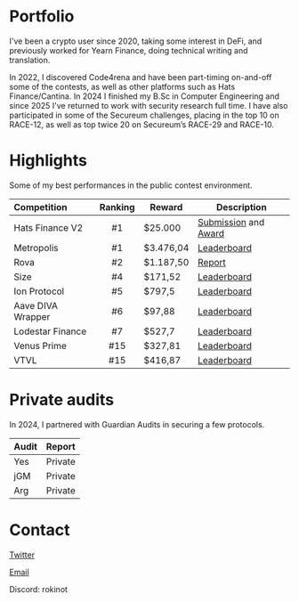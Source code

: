 # Portfolio

I've been a crypto user since 2020, taking some interest in DeFi, and previously worked for Yearn Finance, doing technical writing and translation.

In 2022, I discovered Code4rena and have been part-timing on-and-off some of the contests, as well as other platforms such as Hats Finance/Cantina. In 2024 I finished my B.Sc in Computer Engineering and since 2025 I've returned to work with security research full time. I have also participated in some of the Secureum challenges, placing in the top 10 on RACE-12, as well as top twice 20 on Secureum’s RACE-29 and RACE-10.

# Highlights

Some of my best performances in the public contest environment. 

| Competition              | Ranking | Reward | Description |
| :---------------- | :------: | ---- | ---- |
| Hats Finance V2 |  #1   | $25.000 | [Submission](https://github.com/hats-finance/hats-contracts/issues/392) and [Award](https://x.com/HatsFinance/status/1591770085177397248)
| Metropolis | #1 | $3.476,04 | [Leaderboard](https://cantina.xyz/competitions/076935b1-2706-48c6-bf0a-b3656aa24194/leaderboard) |
| Rova | #2 | $1.187,50 | [Report](https://audits.sherlock.xyz/contests/498) |
| Size | #4 | $171,52 | [Leaderboard](https://cantina.xyz/competitions/d88cb915-64c9-4488-8062-dd16ede7a4a0/leaderboard) |
| Ion Protocol           |   #5   | $797,5 | [Leaderboard](https://app.hats.finance/audit-competitions/ion-protocol-0x20c44e7b618d58f9982e28de66d8d6ee176eb481/leaderboard) |
| Aave DIVA Wrapper | #6 | $97,88 | [Leaderboard](https://codehawks.cyfrin.io/c/2025-01-diva/results?lt=contest&page=1&sc=reward&sj=reward&t=leaderboard) |
| Lodestar Finance    |  #7   | $527,7 | [Leaderboard](https://app.hats.finance/audit-competitions/lodestar-finance-0x74cb0cc1e231ad7c28f50574b1e473e8afef1d7f/leaderboard)
| Venus Prime        |   #15   | $327,81 | [Leaderboard](https://code4rena.com/audits/2023-09-venus-prime#top)
| VTVL | #15 | $416,87 | [Leaderboard](https://code4rena.com/audits/2022-09-vtvl-contest#top)

# Private audits

In 2024, I partnered with Guardian Audits in securing a few protocols.

| Audit              | Report |
| :---------------- | :------: |
| Yes        |   Private   | 
| jGM           |   Private   | 
| Arg    |  Private   | 

# Contact

[Twitter](https://x.com/rokinot)

[Email](rokinot@protonmail.com)

Discord: rokinot

